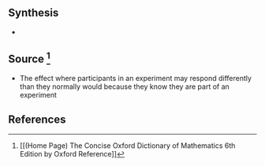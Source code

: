 ## Synthesis
- 
## Source [^1]
- The effect where participants in an experiment may respond differently than they normally would because they know they are part of an experiment
## References

[^1]: [[(Home Page) The Concise Oxford Dictionary of Mathematics 6th Edition by Oxford Reference]]